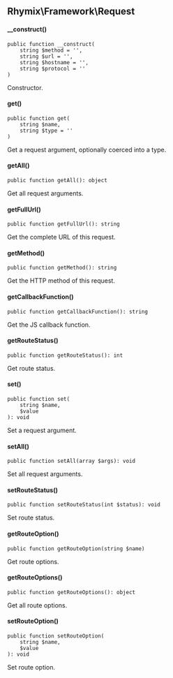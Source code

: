 Rhymix\Framework\Request
------------------------

#### __construct()

```
public function __construct(
    string $method = '',
    string $url = '',
    string $hostname = '',
    string $protocol = ''
)
```

Constructor.

#### get()

```
public function get(
    string $name,
    string $type = ''
)
```

Get a request argument, optionally coerced into a type.

#### getAll()

```
public function getAll(): object
```

Get all request arguments.

#### getFullUrl()

```
public function getFullUrl(): string
```

Get the complete URL of this request.

#### getMethod()

```
public function getMethod(): string
```

Get the HTTP method of this request.

#### getCallbackFunction()

```
public function getCallbackFunction(): string
```

Get the JS callback function.

#### getRouteStatus()

```
public function getRouteStatus(): int
```

Get route status.

#### set()

```
public function set(
    string $name,
    $value
): void
```

Set a request argument.

#### setAll()

```
public function setAll(array $args): void
```

Set all request arguments.

#### setRouteStatus()

```
public function setRouteStatus(int $status): void
```

Set route status.

#### getRouteOption()

```
public function getRouteOption(string $name)
```

Get route options.

#### getRouteOptions()

```
public function getRouteOptions(): object
```

Get all route options.

#### setRouteOption()

```
public function setRouteOption(
    string $name,
    $value
): void
```

Set route option.
